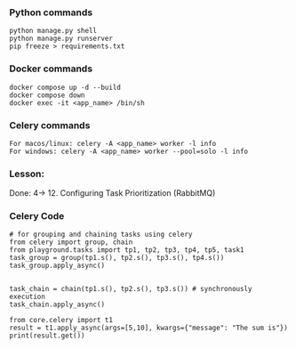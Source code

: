 ### Python commands

```
python manage.py shell
python manage.py runserver
pip freeze > requirements.txt
```

### Docker commands

```
docker compose up -d --build
docker compose down
docker exec -it <app_name> /bin/sh
```

### Celery commands

```
For macos/linux: celery -A <app_name> worker -l info
For windows: celery -A <app_name> worker --pool=solo -l info
```

### Lesson:

Done: 4-> 12. Configuring Task Prioritization (RabbitMQ)

### Celery Code

```
# for grouping and chaining tasks using celery
from celery import group, chain
from playground.tasks import tp1, tp2, tp3, tp4, tp5, task1
task_group = group(tp1.s(), tp2.s(), tp3.s(), tp4.s())
task_group.apply_async()


task_chain = chain(tp1.s(), tp2.s(), tp3.s()) # synchronously execution
task_chain.apply_async()

from core.celery import t1
result = t1.apply_async(args=[5,10], kwargs={"message": "The sum is"})
print(result.get())
```
